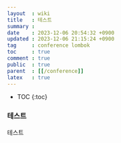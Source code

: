 ```yaml
---
layout  : wiki
title   : 테스트
summary :
date    : 2023-12-06 20:54:32 +0900
updated : 2023-12-06 21:15:24 +0900
tag     : conference lombok
toc     : true
comment : true
public  : true
parent  : [[/conference]]
latex   : true
---
```

* TOC
  {:toc}


### 테스트

테스트